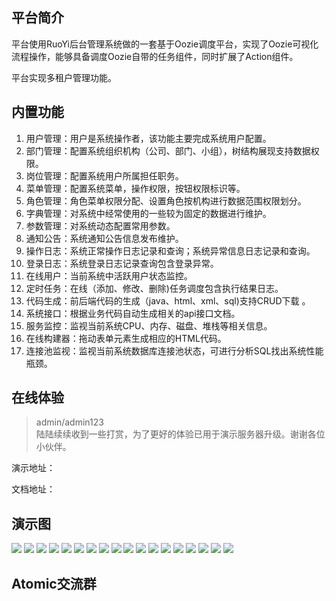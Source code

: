 ## 平台简介

平台使用RuoYi后台管理系统做的一套基于Oozie调度平台，实现了Oozie可视化流程操作，能够具备调度Oozie自带的任务组件，同时扩展了Action组件。

平台实现多租户管理功能。

## 内置功能

1.  用户管理：用户是系统操作者，该功能主要完成系统用户配置。
2.  部门管理：配置系统组织机构（公司、部门、小组），树结构展现支持数据权限。
3.  岗位管理：配置系统用户所属担任职务。
4.  菜单管理：配置系统菜单，操作权限，按钮权限标识等。
5.  角色管理：角色菜单权限分配、设置角色按机构进行数据范围权限划分。
6.  字典管理：对系统中经常使用的一些较为固定的数据进行维护。
7.  参数管理：对系统动态配置常用参数。
8.  通知公告：系统通知公告信息发布维护。
9.  操作日志：系统正常操作日志记录和查询；系统异常信息日志记录和查询。
10. 登录日志：系统登录日志记录查询包含登录异常。
11. 在线用户：当前系统中活跃用户状态监控。
12. 定时任务：在线（添加、修改、删除)任务调度包含执行结果日志。
13. 代码生成：前后端代码的生成（java、html、xml、sql)支持CRUD下载 。
14. 系统接口：根据业务代码自动生成相关的api接口文档。
15. 服务监控：监视当前系统CPU、内存、磁盘、堆栈等相关信息。
16. 在线构建器：拖动表单元素生成相应的HTML代码。
17. 连接池监视：监视当前系统数据库连接池状态，可进行分析SQL找出系统性能瓶颈。
## 在线体验
> admin/admin123  
> 陆陆续续收到一些打赏，为了更好的体验已用于演示服务器升级。谢谢各位小伙伴。

演示地址：

文档地址：

## 演示图
![](doc/img/login.jpg)
![](doc/img/main.jpg)
![](doc/img/task.jpg)
![](doc/img/tenant.jpg)
![](doc/img/user.jpg)
![](doc/img/action.jpg)
![](doc/img/dept.jpg)
![](doc/img/design.jpg)
![](doc/img/dict.jpg)
![](doc/img/group.jpg)
![](doc/img/log-table.jpg)
![](doc/img/menu.jpg)
![](doc/img/package.jpg)
![](doc/img/platform.jpg)
![](doc/img/project.jpg)
![](doc/img/role.jpg)
![](doc/img/view-log.jpg)
![](doc/img/waizer.jpg)



## Atomic交流群
